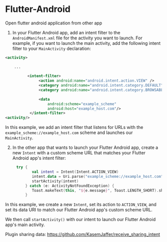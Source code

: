 # Flutter-Android
Open flutter android application from other app

1. In your Flutter Android app, add an intent filter to the `AndroidManifest.xml` file for the activity you want to launch. For example, if you want to launch the main activity, add the following intent filter to your `MainActivity` declaration:

```xml
<activity>
  
    ...
    
          <intent-filter>
               <action android:name="android.intent.action.VIEW" />
               <category android:name="android.intent.category.DEFAULT" />
               <category android:name="android.intent.category.BROWSABLE" />
            
               <data
                   android:scheme="example_scheme"
                   android:host="example_host.com"/>
           </intent-filter>
<activity/>
```

In this example, we add an intent filter that listens for URLs with the `example_scheme://example_host.com` scheme and launches our `MainActivity`.

2. In the other app that wants to launch your Flutter Android app, create a new `Intent` with a custom scheme URL that matches your Flutter Android app's intent filter:

```kotlin
     try {
            val intent = Intent(Intent.ACTION_VIEW)
            intent.data = Uri.parse("example_scheme://example_host.com")
            startActivity(intent)
         } catch (e: ActivityNotFoundException) {
            Toast.makeText(this, "${e.message}", Toast.LENGTH_SHORT).show()
         }
```

In this example, we create a new `Intent`, set its action to `ACTION_VIEW`, and set its data URI to match our Flutter Android app's custom scheme URL.

We then call `startActivity()` with our intent to launch our Flutter Android app's main activity.

Plugin sharing data: https://github.com/KasemJaffer/receive_sharing_intent
